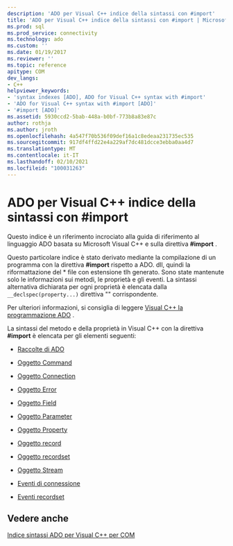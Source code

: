 ```yaml
---
description: 'ADO per Visual C++ indice della sintassi con #import'
title: 'ADO per Visual C++ indice della sintassi con #import | Microsoft Docs'
ms.prod: sql
ms.prod_service: connectivity
ms.technology: ado
ms.custom: ''
ms.date: 01/19/2017
ms.reviewer: ''
ms.topic: reference
apitype: COM
dev_langs:
- C++
helpviewer_keywords:
- 'syntax indexes [ADO], ADO for Visual C++ syntax with #import'
- 'ADO for Visual C++ syntax with #import [ADO]'
- '#import [ADO]'
ms.assetid: 5930ccd2-5bab-448a-b0bf-773b8a83e87c
author: rothja
ms.author: jroth
ms.openlocfilehash: 4a547f70b536f09def16a1c8edeaa231735ec535
ms.sourcegitcommit: 917df4ffd22e4a229af7dc481dcce3ebba0aa4d7
ms.translationtype: MT
ms.contentlocale: it-IT
ms.lasthandoff: 02/10/2021
ms.locfileid: "100031263"
---
```

# <a name="ado-for-visual-c-syntax-index-with-import"></a>ADO per Visual C++ indice della sintassi con #import
Questo indice è un riferimento incrociato alla guida di riferimento al linguaggio ADO basata su Microsoft Visual C++ e sulla direttiva **#import** .  
  
 Questo particolare indice è stato derivato mediante la compilazione di un programma con la direttiva **#import** rispetto a ADO. dll, quindi la riformattazione del \* file con estensione tlh generato. Sono state mantenute solo le informazioni sui metodi, le proprietà e gli eventi. La sintassi alternativa dichiarata per ogni proprietà è elencata dalla `__declspec(property...)` direttiva "" corrispondente.  
  
 Per ulteriori informazioni, si consiglia di leggere [Visual C++ la programmazione ADO](../../guide/appendixes/visual-c-ado-programming.md) .  
  
 La sintassi del metodo e della proprietà in Visual C++ con la direttiva **#import** è elencata per gli elementi seguenti:  
  
-   [Raccolte di ADO](./collections-visual-c-syntax-index-with-sharpimport.md)  
  
-   [Oggetto Command](./command-visual-c-syntax-index-with-sharpimport.md)  
  
-   [Oggetto Connection](./connection-visual-c-syntax-index-with-sharpimport.md)  
  
-   [Oggetto Error](./error-visual-c-syntax-index-with-sharpimport.md)  
  
-   [Oggetto Field](./field-visual-c-syntax-index-with-sharpimport.md)  
  
-   [Oggetto Parameter](./parameter-visual-c-syntax-index-with-sharpimport.md)  
  
-   [Oggetto Property](./property-visual-c-syntax-index-with-sharpimport.md)  
  
-   [Oggetto record](./record-visual-c-syntax-index-with-sharpimport.md)  
  
-   [Oggetto recordset](./recordset-visual-c-syntax-index-with-sharpimport.md)  
  
-   [Oggetto Stream](./stream-visual-c-syntax-index-with-sharpimport.md)  
  
-   [Eventi di connessione](./connectionevents-visual-c-syntax-index-with-sharpimport.md)  
  
-   [Eventi recordset](./recordsetevents-visual-c-syntax-index-with-sharpimport.md)  
  
## <a name="see-also"></a>Vedere anche  
 [Indice sintassi ADO per Visual C++ per COM](./ado-for-visual-c-syntax-index-for-com.md)